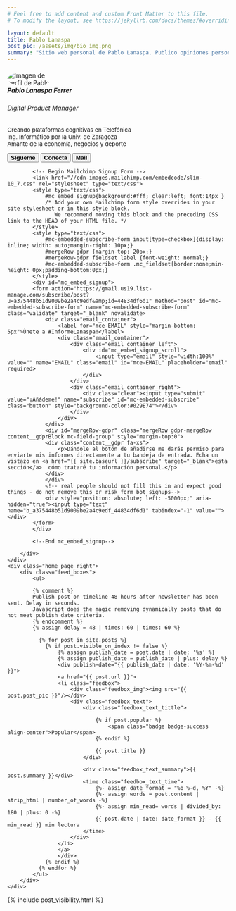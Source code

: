 ```yaml
---
# Feel free to add content and custom Front Matter to this file.
# To modify the layout, see https://jekyllrb.com/docs/themes/#overriding-theme-defaults

layout: default
title: Pablo Lanaspa
post_pic: /assets/img/bio_img.png
summary: "Sitio web personal de Pablo Lanaspa. Publico opiniones personales acerca de la economía digital."
---
```

<div class="home_page">
    <div class="home_page_left">
        <div class="home_page_left_biobox">
            <div class="card text-center border-0" style="width: 100%; margin-top: 20px">
              <img class="card-img-top mx-auto my-auto" src="{{ page.post_pic }}" alt="Imagen de perfil de Pablo" style="border-radius: 50%; max-height: 100px; max-width: 100px; height: auto; width:auto; ">
              <div class="card-body">
                <h5 class="card-title" style="margin-top: 0">Pablo Lanaspa Ferrer</h5>
                <h6 class="card-subtitle mb-2 text-muted">Digital Product Manager</h6>
                <p class="card-text text-muted" style="font-size: small">Creando plataformas cognitivas en Telefónica<br/>Ing. Informático por la Univ. de Zaragoza<br/>Amante de la economía, negocios y deporte</p>
                <div class="cv_box_bio_social">
                    <a href="https://twitter.com/planaspa"><button type="button" class="btn btn-primary btn-sm"><i class="fab fa-twitter"></i> <b>Sígueme</b></button></a>
                    <a href="https://linkedin.com/in/planaspa"><button type="button" class="btn btn-info btn-sm"><i class="fab fa-linkedin"></i> <b>Conecta</b></button></a>
                    <a href="mailto:info@planaspa.com"><button type="button" class="btn btn-secondary btn-sm"><i class="fas fa-envelope"></i> <b>Mail</b></button></a>
                </div>
              </div>
            </div>
        </div> 
        <div class="subscribe_box">
        <div class="divider"></div>

            <!-- Begin Mailchimp Signup Form -->
            <link href="//cdn-images.mailchimp.com/embedcode/slim-10_7.css" rel="stylesheet" type="text/css">
            <style type="text/css">
                #mc_embed_signup{background:#fff; clear:left; font:14px }
                /* Add your own Mailchimp form style overrides in your site stylesheet or in this style block.
                   We recommend moving this block and the preceding CSS link to the HEAD of your HTML file. */
            </style>
            <style type="text/css">
                #mc-embedded-subscribe-form input[type=checkbox]{display: inline; width: auto;margin-right: 10px;}
                #mergeRow-gdpr {margin-top: 20px;}
                #mergeRow-gdpr fieldset label {font-weight: normal;}
                #mc-embedded-subscribe-form .mc_fieldset{border:none;min-height: 0px;padding-bottom:0px;}
            </style>
            <div id="mc_embed_signup">
            <form action="https://gmail.us19.list-manage.com/subscribe/post?u=a375448b51d9009be2a4c9edf&amp;id=44834df6d1" method="post" id="mc-embedded-subscribe-form" name="mc-embedded-subscribe-form" class="validate" target="_blank" novalidate>
                <div class="email_container">
                    <label for="mce-EMAIL" style="margin-bottom: 5px">Únete a #InformeLanaspa!</label>
                    <div class="email_container">
                        <div class="email_container_left">
                            <div id="mc_embed_signup_scroll">
                                <input type="email" style="width:100%" value="" name="EMAIL" class="email" id="mce-EMAIL" placeholder="email" required>
                            </div>
                        </div>
                        <div class="email_container_right">
                            <div class="clear"><input type="submit" value="¡Añádeme!" name="subscribe" id="mc-embedded-subscribe" class="button" style="background-color:#029E74"></div>
                        </div>
                    </div>
                </div>
                <div id="mergeRow-gdpr" class="mergeRow gdpr-mergeRow content__gdprBlock mc-field-group" style="margin-top:0">
                <div class="content__gdpr fa-xs">
                    <p>Dándole al botón de añadirse me darás permiso para enviarte mis informes directamente a tu bandeja de entrada. Echa un vistazo en <a href="{{ site.baseurl }}/subscribe" target="_blank">esta sección</a>  cómo trataré tu información personal.</p> 
                </div>
                </div>
                <!-- real people should not fill this in and expect good things - do not remove this or risk form bot signups-->
                <div style="position: absolute; left: -5000px;" aria-hidden="true"><input type="text" name="b_a375448b51d9009be2a4c9edf_44834df6d1" tabindex="-1" value=""></div>
            </form>
            </div>

            <!--End mc_embed_signup-->

        </div>
    </div>
    <div class="home_page_right">
        <div class="feed_boxes">
            <ul>
            
            {% comment %}
            Publish post on timeline 48 hours after newsletter has been sent. Delay in seconds.
            Javascript does the magic removing dynamically posts that do not meet publish date criteria.
            {% endcomment %}
            {% assign delay = 48 | times: 60 | times: 60 %}

              {% for post in site.posts %}
                {% if post.visible_on_index != false %}
                    {% assign publish_date = post.date | date: '%s' %}
                    {% assign publish_date = publish_date | plus: delay %}
                    <div publish-date="{{ publish_date | date: '%Y-%m-%d' }}">
                    <a href="{{ post.url }}">
                    <li class="feedbox">
                        <div class="feedbox_img"><img src="{{ post.post_pic }}"/></div>
                        <div class="feedbox_text">
                            <div class="feedbox_text_tittle">
                                
                                {% if post.popular %}
                                    <span class="badge badge-success align-center">Popular</span>
                                {% endif %}
                                
                                {{ post.title }}
                            </div>

                            <div class="feedbox_text_summary">{{ post.summary }}</div>
                            <time class="feedbox_text_time">
                                {%- assign date_format = "%b %-d, %Y" -%}
                                {%- assign words = post.content | strip_html | number_of_words -%}
                                {%- assign min_read= words | divided_by: 180 | plus: 0 -%}
                                {{ post.date | date: date_format }} - {{ min_read }} min lectura
                            </time>
                        </div>
                    </li>
                    </a>
                    </div>
                {% endif %}
              {% endfor %}
            </ul>
        </div>
    </div>
</div>

{% include post_visibility.html %}
